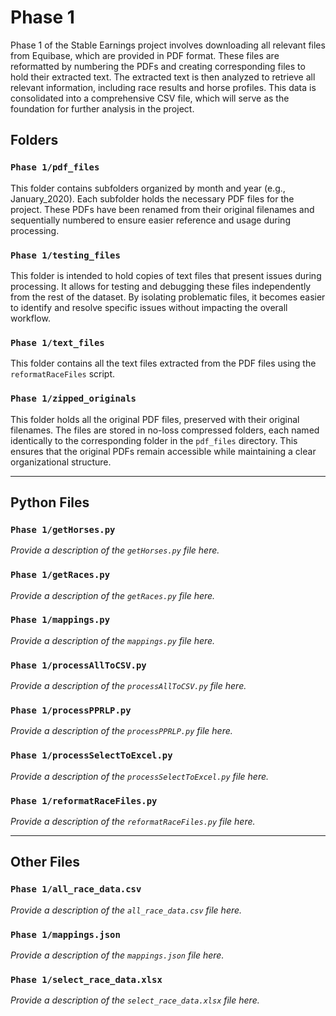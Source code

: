 # Phase 1
Phase 1 of the Stable Earnings project involves downloading all relevant files from Equibase, which are provided in PDF format. These files are reformatted by numbering the PDFs and creating corresponding files to hold their extracted text. The extracted text is then analyzed to retrieve all relevant information, including race results and horse profiles. This data is consolidated into a comprehensive CSV file, which will serve as the foundation for further analysis in the project.

## Folders

### `Phase 1/pdf_files`
This folder contains subfolders organized by month and year (e.g., January_2020). Each subfolder holds the necessary PDF files for the project. These PDFs have been renamed from their original filenames and sequentially numbered to ensure easier reference and usage during processing.

### `Phase 1/testing_files`
This folder is intended to hold copies of text files that present issues during processing. It allows for testing and debugging these files independently from the rest of the dataset. By isolating problematic files, it becomes easier to identify and resolve specific issues without impacting the overall workflow.

### `Phase 1/text_files`
This folder contains all the text files extracted from the PDF files using the `reformatRaceFiles` script.

### `Phase 1/zipped_originals`
This folder holds all the original PDF files, preserved with their original filenames. The files are stored in no-loss compressed folders, each named identically to the corresponding folder in the `pdf_files` directory. This ensures that the original PDFs remain accessible while maintaining a clear organizational structure.

---

## Python Files

### `Phase 1/getHorses.py`
*Provide a description of the `getHorses.py` file here.*

### `Phase 1/getRaces.py`
*Provide a description of the `getRaces.py` file here.*

### `Phase 1/mappings.py`
*Provide a description of the `mappings.py` file here.*

### `Phase 1/processAllToCSV.py`
*Provide a description of the `processAllToCSV.py` file here.*

### `Phase 1/processPPRLP.py`
*Provide a description of the `processPPRLP.py` file here.*

### `Phase 1/processSelectToExcel.py`
*Provide a description of the `processSelectToExcel.py` file here.*

### `Phase 1/reformatRaceFiles.py`
*Provide a description of the `reformatRaceFiles.py` file here.*

---

## Other Files

### `Phase 1/all_race_data.csv`
*Provide a description of the `all_race_data.csv` file here.*

### `Phase 1/mappings.json`
*Provide a description of the `mappings.json` file here.*

### `Phase 1/select_race_data.xlsx`
*Provide a description of the `select_race_data.xlsx` file here.*
